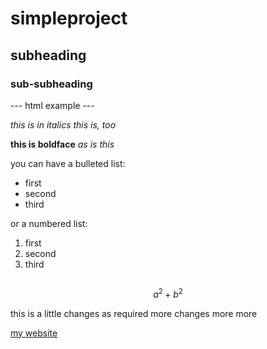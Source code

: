 # simpleproject

## subheading

### sub-subheading

--- html example ---

*this is in italics*
_this is, too_

**this is boldface**
_as is this_

you can have a bulleted list:
- first
- second
- third

or a numbered list:
1. first
2. second
3. third

```R

```

$$a^2+b^2$$

this is a little changes as required
more changes
more more 

[my website](https://........)
